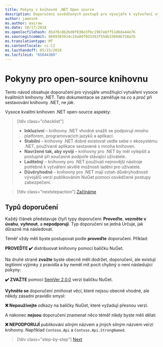 ```yaml
---
title: Pokyny v knihovně .NET Open source
description: Doporučení osvědčených postupů pro vývojáře k vytvoření vysoce kvalitní knihovny .NET.
author: jamesnk
ms.author: mairaw
ms.date: 10/17/2018
ms.openlocfilehash: 85d76c8b2bd0f030e3fbc1987e6ff51d6da44e76
ms.sourcegitcommit: 8699383914c24a0df033393f55db3369db728a7b
ms.translationtype: MT
ms.contentlocale: cs-CZ
ms.lasthandoff: 05/15/2019
ms.locfileid: "65644389"
---
```

# <a name="open-source-library-guidance"></a>Pokyny pro open-source knihovnu

Tento návod obsahuje doporučení pro vývojáře umožňující vytváření vysoce kvalitních knihovny .NET. Tato dokumentace se zaměřuje na *co* a *proč* při sestavování knihovny .NET, ne *jak*.

Vysoce kvalitní knihoven .NET open-source aspekty:

> [!div class="checklist"]
> * **Inkluzivní** – knihovny .NET vhodné snažit se podporují mnoho platforem, programovacích jazyků a aplikací.
> * **Stabilní** – knihovny .NET dobré existovat vedle sebe v ekosystému .NET, používané aplikace sestavené s mnoha knihoven.
> * **Navržené tak, aby vyvíjí** – knihovny pro .NET by měl vylepšit a postupně při současné podpoře stávající uživatele.
> * **Laditelný** – knihovny pro .NET používali nejnovější nástroje potřebné k vytváření skvělé možnosti ladění pro uživatele.
> * **Důvěryhodné** – knihovny pro .NET mají vztah důvěryhodnosti vývojářů verzi publikováním NuGet pomocí osvědčené postupy zabezpečení.

> [!div class="nextstepaction"]
> [Začínáme](./get-started.md)

## <a name="types-of-recommendations"></a>Typů doporučení

Každý článek představuje čtyři typy doporučení: **Proveďte**, **vezměte v úvahu**, **vyhnout**, a **nepodporují**. Typ doporučení se jedná Určuje, jak důrazně má následovat.

Téměř vždy měli byste postupovat podle **proveďte** doporučení. Příklad:

**PROVEĎTE ✔️** distribuovat knihovny pomocí balíčku NuGet.

Na druhé straně **zvažte** byste obecně měli dodržet, doporučení, ale existují legitimní výjimky z pravidla a by neměl mít pocit chybný o není následující pokyny:

**✔️ ZVAŽTE** pomocí [SemVer 2.0.0](https://semver.org/) verzi balíčku NuGet.

**Vyhněte se** doporučení zmiňovat věcí, které nejsou obecně vhodné, ale někdy zásadní pravidlo smysl:

**❌ Nepoužívejte** odkazy na balíčky NuGet, které vyžadují přesnou verzi.

A nakonec **nejsou** doporučení znamenat něco téměř nikdy byste měli dělat:

**❌ NEPODPORUJÍ** publikování silným názvem a jiných silným názvem verzí knihovny. Například `Contoso.Api` a `Contoso.Api.StrongNamed`.

>[!div class="step-by-step"]
>[Next](get-started.md)

